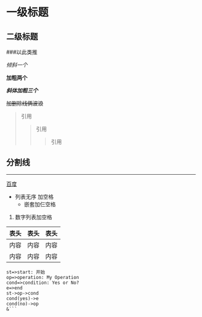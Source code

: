 # 一级标题

## 二级标题

###以此类推

*倾斜一个*

**加粗两个**

***斜体加粗三个***

~~加删除线俩波浪~~

>引用
>>引用
>>>引用

分割线
---
***

[百度](http://baidu.com)

* 列表无序 加空格
   + 嵌套加仨空格
1. 数字列表加空格

表头|表头|表头
---|:--:|---:
内容|内容|内容
内容|内容|内容

```flow
st=>start: 开始
op=>operation: My Operation
cond=>condition: Yes or No?
e=>end
st->op->cond
cond(yes)->e
cond(no)->op
&```